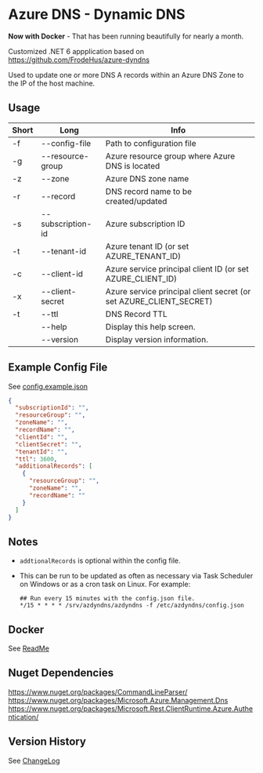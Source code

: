 # Azure DNS - Dynamic DNS

**Now with Docker** - That has been running beautifully for nearly a month.

Customized .NET 6 appplication based on https://github.com/FrodeHus/azure-dyndns

Used to update one or more DNS A records within an Azure DNS Zone to the IP of the host machine.

## Usage
|Short|Long              |Info                                                               |
|-----|------------------|-------------------------------------------------------------------|
|-f   |--config-file     |Path to configuration file                                         |
|-g   |--resource-group  |Azure resource group where Azure DNS is located                    |
|-z   |--zone            |Azure DNS zone name                                                |
|-r   |--record          |DNS record name to be created/updated                              |
|-s   |--subscription-id |Azure subscription ID                                              |
|-t   |--tenant-id       |Azure tenant ID (or set AZURE_TENANT_ID)                           |
|-c   |--client-id       |Azure service principal client ID (or set AZURE_CLIENT_ID)         |
|-x   |--client-secret   |Azure service principal client secret (or set AZURE_CLIENT_SECRET) |
|-t   |--ttl             |DNS Record TTL                                                     |
|     |--help            |Display this help screen.                                          |
|     |--version         |Display version information.                                       |

## Example Config File
See [config.example.json](azdyndns/config.example.json)
```json
{
  "subscriptionId": "",
  "resourceGroup": "",
  "zoneName": "",
  "recordName": "",
  "clientId": "",
  "clientSecret": "",
  "tenantId": "",
  "ttl": 3600,
  "additionalRecords": [
    {
      "resourceGroup": "",
      "zoneName": "",
      "recordName": ""
    }
  ]
}
```

## Notes
- ```addtionalRecords``` is optional within the config file.
- This can be run to be updated as often as necessary via Task Scheduler on Windows or as a cron task on Linux. For example:

    ```
    ## Run every 15 minutes with the config.json file.
    */15 * * * * /srv/azdyndns/azdyndns -f /etc/azdyndns/config.json
    ```

## Docker
See [ReadMe](azdyndns-docker/README.MD)

## Nuget Dependencies
https://www.nuget.org/packages/CommandLineParser/
https://www.nuget.org/packages/Microsoft.Azure.Management.Dns
https://www.nuget.org/packages/Microsoft.Rest.ClientRuntime.Azure.Authentication/

## Version History
See [ChangeLog](CHANGELOG.MD)
